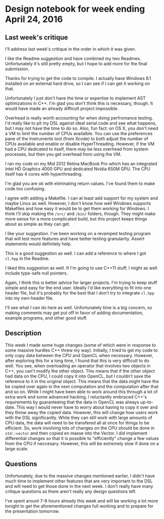 # Design notebook for week ending April 24, 2016

## Last week's critique

I'll address last week's critique in the order in which it was given.

I like the Readme suggestion and have combined my two Readmes. Unfortunately it's still pretty empty, but I hope to add more for the final submission.

Thanks for trying to get the code to compile. I actually have Windows 8.1 installed on an external hard drive, so I can see if I can get it working on that.

Unfortunately I just don't have the time or expertise to implement AST optimizations in C++. I'm glad you don't think this is necessary, though. It would have made an already difficult project impossible.

Overhead is really worth accounting for when doing perfromance testing. I'd really like to pit my DSL against ideal serial code and see what happens, but I may not have the time to do so. Also, fun fact: on OS X, you don't need a VM to limit the number of CPUs availalble. You can use the preferences pane of the Instruments tool (from Xcode) to both adjust the number of CPUs available and enable or disable HyperThreading. However, if the VM had a CPU dedicated to itself, there may be less overhead from system processes, but then you get overhead from using the VM.

I ran my code on my Mid 2012 Retina MacBook Pro which has an integrated Intel HD Graphics 4000 GPU and dedicated Nvidia 650M GPU. The CPU itself has 4 cores with hyperthreading.

I'm glad you are ok with eliminating return values. I've found them to make code too confusing.

I agree with adding a Makefile. I can at least add support for my system and maybe Linux as well. However, I don't know how well Windows supports Makefiles and how easy it would be to get them working for Windows. I think I'll skip making the `/src/` and `/bin/` folders, though. They might make more sense for a more complicated build, but this project keeps things about as simple as they can get.

I like your suggestion. I've been working on a revamped testing program that will test more features and have better testing granularity. Assert statements would definitely help.

This is a good suggestion as well. I can add a reference to where I got `cl.hpp` in the Readme.

I liked this suggestion as well. If I'm going to use C++11 stuff, I might as well include type-safe null pointers.

Again, I think this is better advice for larger projects. I'm trying to keep stuff simple and easy for the end user. Ideally I'd like everything to fit into one header file, but it's probably for the best that I don't try to integrate `cl.hpp` into my own header file.

I'll see what I can do here as well. Unfortunately time is a big concern, so making comments may get put off in favor of adding documentation, example programs, and other good stuff.

## Description

This week I made some huge changes (some of which were in response to some massive hurdles C++ threw my way). Initially, I tried to get my code to only copy data between the CPU and OpenCL when necessary. However, after exploring this for a long time, I found that this is very difficult to do well. You see, when overloading an operator that involves two objects in C++, you can't modify the other object. This means that if the other object had data on the CPU, I could copy it into OpenCL, but I couldn't save the reference to it in the original object. This means that the data might have the be copied over again in the next computation and the computation after that and so on. While I might have been able to work around this through a lot of extra work and some advanced hacking, I reluctantly embraced C++'s requirements by guaranteeing that the data in OpenCL was always up-to-date. This way I would never have to worry about having to copy it over and they throw away the copied data. However, this will change how users work with the DSL significantly. While they can still work with large amounts of CPU data, the data will need to be transfered all at once for things to be efficient. So, work involving lots of changes on the CPU should be done in `std::vector` and then copied en masse into the Vector. I did implement differential changes so that it is possible to "efficiently" change a few values from the CPU if neccesary. However, this will be extremely slow if done on a large scale.

## Questions

Unfortunately, due to the massive changes mentioned earlier, I didn't have much time to implement other features that are very important to the DSL and will need to get those done in the next week. I don't really have many critique questions as there aren't really any design questions left.

I've spent arount 7-8 hours already this week and will be working a lot more tonight to get the aforementioned changes full working and to prepare for the presentation tomorrow.
